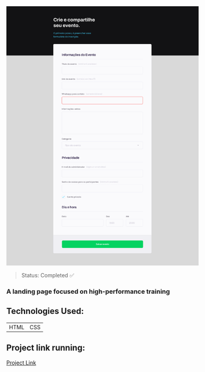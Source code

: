 <img src="/Images/Projeto03.png"/>

> Status: Completed ✅

### A landing page focused on high-performance training

## Technologies Used:

<table>
  <tr>
    <td>HTML</td>
    <td>CSS</td>
  </tr>
</table>

## Project link running:
<a target="_blank" href="https://explorer-challenge-02-qyph6q6l5-kayosilva19.vercel.app/">Project Link</a>
